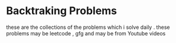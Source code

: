 # Backtraking Problems
these are the collections of the problems which i solve daily .  these problems may be leetcode , gfg and may be from Youtube videos
